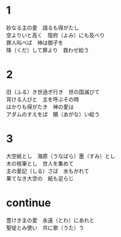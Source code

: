 # 1  
妙なる主の愛　語るも得がたし  
空よりいと高く　陰府（よみ）にも及べり  
罪人叫べば　神は御子を  
降（くだ）して罪より　救わせ給う  

# 2  
旧（ふる）き世過ぎ行き　世の国滅びて  
背ける人びと　主を呼ぶその時  
はかりも得がたき　神の愛は  
アダムのすえをば　贖（あがな）い給う  

# 3  
大空紙とし　海原（うなばら）墨（すみ）とし  
木の枝筆とし　世人を集めて  
主の愛記（しる）さば　水もかれて  
果てなき大空の　紙も足らじ  

# continue  
豊けき主の愛　永遠（とわ）にあれと  
聖徒とみ使い　共に歌（うた）う  
